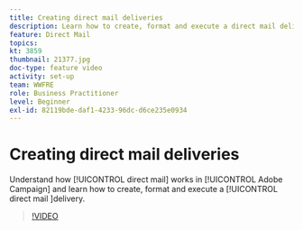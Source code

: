 ```yaml
---
title: Creating direct mail deliveries
description: Learn how to create, format and execute a direct mail delivery.
feature: Direct Mail
topics: 
kt: 3859
thumbnail: 21377.jpg
doc-type: feature video
activity: set-up
team: WWFRE
role: Business Practitioner
level: Beginner
exl-id: 82119bde-daf1-4233-96dc-d6ce235e0934
---
```

# Creating direct mail deliveries

Understand how [!UICONTROL direct mail] works in [!UICONTROL Adobe Campaign] and learn how to create, format and execute a [!UICONTROL direct mail ]delivery.

>[!VIDEO](https://video.tv.adobe.com/v/21377?quality=12)
